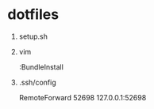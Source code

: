dotfiles
========

1) setup.sh

2) vim

    :BundleInstall

3) .ssh/config

    RemoteForward 52698 127.0.0.1:52698

